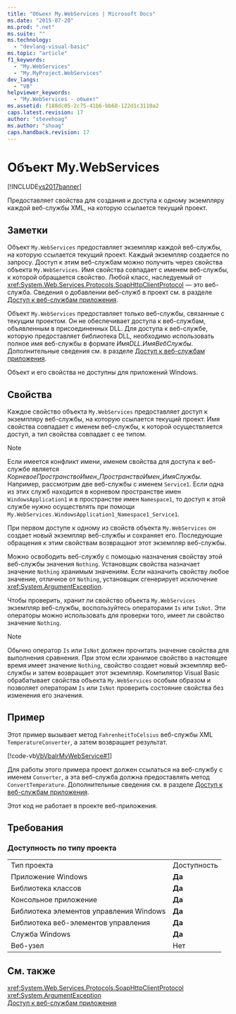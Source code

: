 ```yaml
---
title: "Объект My.WebServices | Microsoft Docs"
ms.date: "2015-07-20"
ms.prod: ".net"
ms.suite: ""
ms.technology: 
  - "devlang-visual-basic"
ms.topic: "article"
f1_keywords: 
  - "My.WebServices"
  - "My.MyProject.WebServices"
dev_langs: 
  - "VB"
helpviewer_keywords: 
  - "My.WebServices - объект"
ms.assetid: f188dc05-2c75-41b6-bb68-122d1c3110a2
caps.latest.revision: 17
author: "stevehoag"
ms.author: "shoag"
caps.handback.revision: 17
---
```

# Объект My.WebServices
[!INCLUDE[vs2017banner](../../../visual-basic/includes/vs2017banner.md)]

Предоставляет свойства для создания и доступа к одному экземпляру каждой веб\-службы XML, на которую ссылается текущий проект.  
  
## Заметки  
 Объект `My.WebServices` предоставляет экземпляр каждой веб\-службы, на которую ссылается текущий проект.  Каждый экземпляр создается по запросу.  Доступ к этим веб\-службам можно получить через свойства объекта `My.WebServices`.  Имя свойства совпадает с именем веб\-службы, к которой обращается свойство.  Любой класс, наследуемый от <xref:System.Web.Services.Protocols.SoapHttpClientProtocol> — это веб\-служба.  Сведения о добавлении веб\-служб в проект см. в разделе [Доступ к веб\-службам приложения](../../../visual-basic/developing-apps/programming/accessing-application-web-services.md).  
  
 Объект `My.WebServices` предоставляет только веб\-службы, связанные с текущим проектом.  Он не обеспечивает доступа к веб\-службам, объявленным в присоединенных DLL.  Для доступа к веб\-службе, которую предоставляет библиотека DLL, необходимо использовать полное имя веб\-службы в формате *ИмяDLL*.*ИмяВебСлужбы*.  Дополнительные сведения см. в разделе [Доступ к веб\-службам приложения](../../../visual-basic/developing-apps/programming/accessing-application-web-services.md).  
  
 Объект и его свойства не доступны для приложений Windows.  
  
## Свойства  
 Каждое свойство объекта `My.WebServices` предоставляет доступ к экземпляру веб\-службы, на которую ссылается текущий проект.  Имя свойства совпадает с именем веб\-службы, к которой осуществляется доступ, а тип свойства совпадает с ее типом.  
  
> [!NOTE]
>  Если имеется конфликт имени, именем свойства для доступа к веб\-службе является *КорневоеПространствоИмен*\_*ПространствоИмен*\_*ИмяСлужбы*.  Например, рассмотрим две веб\-службы с именем `Service1`.  Если одна из этих служб находится в корневом пространстве имен `WindowsApplication1` и в пространстве имен `Namespace1`, то доступ к этой службе нужно осуществлять при помощи `My.WebServices.WindowsApplication1_Namespace1_Service1`.  
  
 При первом доступе к одному из свойств объекта `My.WebServices` он создает новый экземпляр веб\-службы и сохраняет его.  Последующие обращения к этим свойствам возвращают этот экземпляр веб\-службы.  
  
 Можно освободить веб\-службу с помощью назначения свойству этой веб\-службы значения `Nothing`.  Установщик свойства назначает значение `Nothing` хранимым значениям.  Если назначить свойству любое значение, отличное от `Nothing`, установщик сгенерирует исключение <xref:System.ArgumentException>.  
  
 Чтобы проверить, хранит ли свойство объекта `My.WebServices` экземпляр веб\-службы, воспользуйтесь операторами `Is` или `IsNot`.  Эти операторы можно использовать для проверки того, имеет ли свойство значение `Nothing`.  
  
> [!NOTE]
>  Обычно оператор `Is` или `IsNot` должен прочитать значение свойства для выполнения сравнения.  При этом если хранимое свойство в настоящее время имеет значение `Nothing`, свойство создает новый экземпляр веб\-службы и затем возвращает этот экземпляр.  Компилятор Visual Basic обрабатывает свойства объекта `My.WebServices` особым образом и позволяет операторам `Is` или `IsNot` проверить состояние свойства без изменения его значения.  
  
## Пример  
 Этот пример вызывает метод `FahrenheitToCelsius` веб\-службы XML `TemperatureConverter`, а затем возвращает результат.  
  
 [!code-vb[VbVbalrMyWebService#1](../../../visual-basic/language-reference/objects/codesnippet/visualbasic/VbVbalrMyWebService/Form1.vb#1)]  
  
 Для работы этого примера проект должен ссылаться на веб\-службу с именем `Converter`, а эта веб\-служба должна предоставлять метод `ConvertTemperature`.  Дополнительные сведения см. в разделе [Доступ к веб\-службам приложения](../../../visual-basic/developing-apps/programming/accessing-application-web-services.md).  
  
 Этот код не работает в проекте веб\-приложения.  
  
## Требования  
  
### Доступность по типу проекта  
  
|||  
|-|-|  
|Тип проекта|Доступность|  
|Приложение Windows|**Да**|  
|Библиотека классов|**Да**|  
|Консольное приложение|**Да**|  
|Библиотека элементов управления Windows|**Да**|  
|Библиотека веб\-элементов управления|**Да**|  
|Служба Windows|**Да**|  
|Веб\-узел|Нет|  
  
## См. также  
 <xref:System.Web.Services.Protocols.SoapHttpClientProtocol>   
 <xref:System.ArgumentException>   
 [Доступ к веб\-службам приложения](../../../visual-basic/developing-apps/programming/accessing-application-web-services.md)